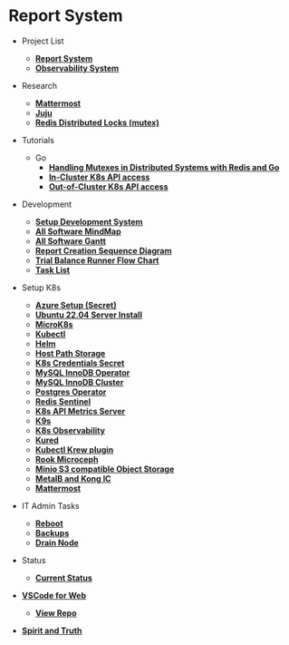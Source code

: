 # Report System

- Project List
  - **[Report System](./projects/report_system/report_system.md)**
  - **[Observability System](./projects/observability_system/observability_system.md)**

- Research
  - **[Mattermost](./research/m_z/mattermost/mattermost.md)**
  - **[Juju](./research/a_l/juju/tutorial.md)**
  - **[Redis Distributed Locks (mutex)](./research/m_z/redis/mutex/distributed_locks.md)**

- Tutorials
  - Go
    - **[Handling Mutexes in Distributed Systems with Redis and Go](./volumes/go/tutorials/redis_sentinel/mutex/tutorial_redis_mutex_go.md)**
    - **[In-Cluster K8s API access](./volumes/go/tutorials/k8s/in_cluster_client_configuration/in-cluster-client-configuration.md)**
    - **[Out-of-Cluster K8s API access](./volumes/go/tutorials/k8s/out-of-cluster-client-configuration/out-of-cluster-client-configuration.md)**

- Development
  - **[Setup Development System](./development/report_system/setup_dev_system/setup_dev_system.md)**
  - **[All Software MindMap](./development/report_system/all_sw_mindmap.md)**
  - **[All Software Gantt](./development/report_system/all_sw_gantt.md)**
  - **[Report Creation Sequence Diagram](./development/report_system/report_creation_sequece_diagram.md)**
  - **[Trial Balance Runner Flow Chart](./development/report_system/trial_balance_runner_flow_chart.md)**
  - **[Task List](./development/report_system/task_list.md)**

- Setup K8s
  - **[Azure Setup (Secret)](../azure/mobexglobal.com/azure_setup.md)**
  - **[Ubuntu 22.04 Server Install](./linux/ubuntu22-04/server-install.md)**
  - **[MicroK8s](./k8s/microk8s_1.28_install.md)**
  - **[Kubectl](./k8s/kubectl-install.md)**
  - **[Helm](./k8s/helm-install.md)**
  - **[Host Path Storage](./k8s/host_path_storage/host_path_storage.md)**
  - **[K8s Credentials Secret](./k8s/credentials/credentials.md)**
  - **[MySQL InnoDB Operator](./k8s/mysql-operator-install.md)**
  - **[MySQL InnoDB Cluster](./k8s/mysql-innodb-cluster-install.md)**
  - **[Postgres Operator](./k8s/postgres-operator-install.md)**
  - **[Redis Sentinel](./k8s/redis_sentinel.md)**
  - **[K8s API Metrics Server](./k8s/metrics-server.md)**
  - **[K9s](./k8s/k9s-install.md)**
  - **[K8s Observability](./k8s/kube-prometheus-stack-install.md)**
  - **[Kured](./k8s/kured-install.md)**
  - **[Kubectl Krew plugin](./k8s/krew-install.md)**
  - **[Rook Microceph](./k8s/rook-microceph-install.md)**
  - **[Minio S3 compatible Object Storage](./k8s/minio-install.md)**
  - **[MetalB and Kong IC](./k8s/metalb-kong-install.md)**
  - **[Mattermost](./k8s/mattermost_install.md)**

- IT Admin Tasks
  - **[Reboot](./it_admin/reboot.md)**
  - **[Backups](./it_admin/backups/backups.md)**
  - **[Drain Node](./it_admin/drain.md)**

- Status
  - **[Current Status](./development/status/weekly/current_status.md)**

- **[VSCode for Web](./linux/a_d/code/vscode_for_web.md)**
  - **[View Repo](https://github.dev/brentgroves/repsys/blob/main/development/status/weekly/current_status.md)**

- **[Spirit and Truth](./spirit_and_truth/spirit_and_truth.md)**
